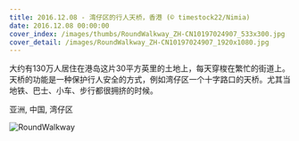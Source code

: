 ```yaml
---
title: 2016.12.08 - 湾仔区的行人天桥，香港 (© timestock22/Nimia)
date: 2016.12.08 00:00:00
cover_index: /images/thumbs/RoundWalkway_ZH-CN10197024907_533x300.jpg
cover_detail: /images/RoundWalkway_ZH-CN10197024907_1920x1080.jpg
---
```


大约有130万人居住在港岛这片30平方英里的土地上，每天穿梭在繁忙的街道上。天桥的功能是一种保护行人安全的方式，例如湾仔区一个十字路口的天桥。尤其当地铁、巴士、小车、步行都很拥挤的时候。

亚洲, 中国, 湾仔区

![RoundWalkway](/images/RoundWalkway_ZH-CN10197024907_1920x1080.jpg)
